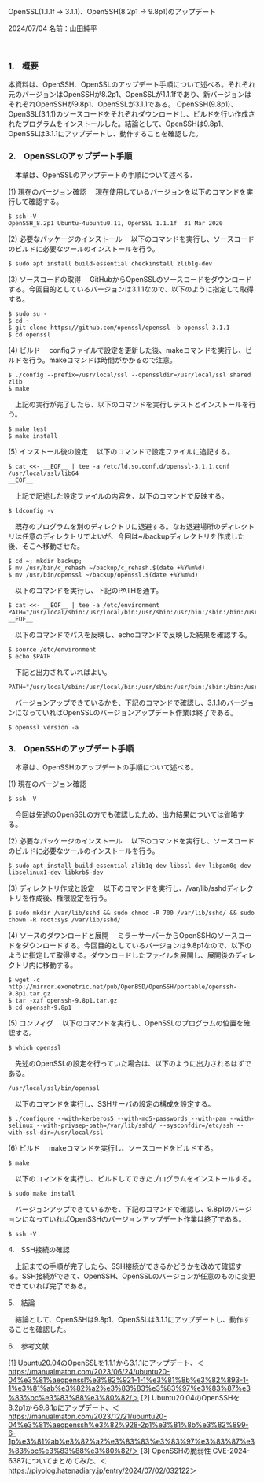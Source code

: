 OpenSSL(1.1.1f → 3.1.1)、OpenSSH(8.2p1 → 9.8p1)のアップデート

2024/07/04
名前：山田純平

 
### 1.　概要
本資料は、OpenSSH、OpenSSLのアップデート手順について述べる。それぞれ元のバージョンはOpenSSHが8.2p1、OpenSSLが1.1.1fであり、新バージョンはそれぞれOpenSSHが9.8p1、OpenSSLが3.1.1である。
OpenSSH(9.8p1)、OpenSSL(3.1.1)のソースコードをそれぞれダウンロードし、ビルドを行い作成されたプログラムをインストールした。結論として、OpenSSHは9.8p1、OpenSSLは3.1.1にアップデートし、動作することを確認した。


### 2.　OpenSSLのアップデート手順

　本章は、OpenSSLのアップデートの手順について述べる．  

(1) 現在のバージョン確認
　現在使用しているバージョンを以下のコマンドを実行して確認する。
```
$ ssh -V
OpenSSH_8.2p1 Ubuntu-4ubuntu0.11, OpenSSL 1.1.1f  31 Mar 2020
```
(2) 必要なパッケージのインストール
　以下のコマンドを実行し、ソースコードのビルドに必要なツールのインストールを行う。
```
$ sudo apt install build-essential checkinstall zlib1g-dev
```
(3) ソースコードの取得
　GitHubからOpenSSLのソースコードをダウンロードする。今回目的としているバージョンは3.1.1なので、以下のように指定して取得する。
```
$ sudo su -
$ cd ~
$ git clone https://github.com/openssl/openssl -b openssl-3.1.1
$ cd openssl
```
(4) ビルド
　configファイルで設定を更新した後、makeコマンドを実行し、ビルドを行う。makeコマンドは時間がかかるので注意。
```
$ ./config --prefix=/usr/local/ssl --openssldir=/usr/local/ssl shared zlib
$ make
```
　上記の実行が完了したら、以下のコマンドを実行しテストとインストールを行う。
```
$ make test
$ make install
```
(5) インストール後の設定
　以下のコマンドで設定ファイルに追記する。
```
$ cat <<- __EOF__ | tee -a /etc/ld.so.conf.d/openssl-3.1.1.conf
/usr/local/ssl/lib64
__EOF__
```
　上記で記述した設定ファイルの内容を、以下のコマンドで反映する。
```
$ ldconfig -v
```
　既存のプログラムを別のディレクトリに退避する。なお退避場所のディレクトリは任意のディレクトリでよいが、今回は~/backupディレクトリを作成した後、そこへ移動させた。
```
$ cd ~; mkdir backup;
$ mv /usr/bin/c_rehash ~/backup/c_rehash.$(date +%Y%m%d)
$ mv /usr/bin/openssl ~/backup/openssl.$(date +%Y%m%d)
```
　以下のコマンドを実行し、下記のPATHを通す。
```
$ cat <<- __EOF__ | tee -a /etc/environment
PATH="/usr/local/sbin:/usr/local/bin:/usr/sbin:/usr/bin:/sbin:/bin:/usr/games:/usr/local/games:/usr/local/ssl/bin"
__EOF__
```
　以下のコマンドでパスを反映し、echoコマンドで反映した結果を確認する。
```
$ source /etc/environment
$ echo $PATH
```
　下記と出力されていればよい。
```
PATH="/usr/local/sbin:/usr/local/bin:/usr/sbin:/usr/bin:/sbin:/bin:/usr/games:/usr/local/games:/usr/local/ssl/bin"
```
　バージョンアップできているかを、下記のコマンドで確認し、3.1.1のバージョンになっていればOpenSSLのバージョンアップデート作業は終了である。
```
$ openssl version -a
```

### 3.　OpenSSHのアップデート手順
　本章は、OpenSSHのアップデートの手順について述べる。

(1) 現在のバージョン確認
```
$ ssh -V
```
　今回は先述のOpenSSLの方でも確認したため、出力結果については省略する。

(2) 必要なパッケージのインストール
　以下のコマンドを実行し、ソースコードのビルドに必要なツールのインストールを行う。
```
$ sudo apt install build-essential zlib1g-dev libssl-dev libpam0g-dev libselinux1-dev libkrb5-dev
```
(3) ディレクトリ作成と設定
　以下のコマンドを実行し、/var/lib/sshdディレクトリを作成後、権限設定を行う。
```
$ sudo mkdir /var/lib/sshd && sudo chmod -R 700 /var/lib/sshd/ && sudo chown -R root:sys /var/lib/sshd/
```
(4) ソースのダウンロードと展開
　ミラーサーバーからOpenSSHのソースコードをダウンロードする。今回目的としているバージョンは9.8p1なので、以下のように指定して取得する。ダウンロードしたファイルを展開し、展開後のディレクトリ内に移動する。
```
$ wget -c http://mirror.exonetric.net/pub/OpenBSD/OpenSSH/portable/openssh-9.8p1.tar.gz
$ tar -xzf openssh-9.8p1.tar.gz
$ cd openssh-9.8p1
```
(5) コンフィグ
　以下のコマンドを実行し、OpenSSLのプログラムの位置を確認する。
```
$ which openssl
```
　先述のOpenSSLの設定を行っていた場合は、以下のように出力されるはずである。
```
/usr/local/ssl/bin/openssl
```
　以下のコマンドを実行し、SSHサーバの設定の構成を設定する。
```
$ ./configure --with-kerberos5 --with-md5-passwords --with-pam --with-selinux --with-privsep-path=/var/lib/sshd/ --sysconfdir=/etc/ssh --with-ssl-dir=/usr/local/ssl
```

(6) ビルド
　makeコマンドを実行し、ソースコードをビルドする。
```
$ make
```
　以下のコマンドを実行し、ビルドしてできたプログラムをインストールする。
```
$ sudo make install
```
　バージョンアップできているかを、下記のコマンドで確認し、9.8p1のバージョンになっていればOpenSSHのバージョンアップデート作業は終了である。
```
$ ssh -V
```

4.　SSH接続の確認

　上記までの手順が完了したら、SSH接続ができるかどうかを改めて確認する。SSH接続ができて、OpenSSH、OpenSSLのバージョンが任意のものに変更できていれば完了である。

5.　結論

　結論として、OpenSSHは9.8p1、OpenSSLは3.1.1にアップデートし、動作することを確認した。

6.　参考文献

[1] Ubuntu20.04のOpenSSLを1.1.1から3.1.1にアップデート、＜https://manualmaton.com/2023/06/24/ubuntu20-04%e3%81%aeopenssl%e3%82%921-1-1%e3%81%8b%e3%82%893-1-1%e3%81%ab%e3%82%a2%e3%83%83%e3%83%97%e3%83%87%e3%83%bc%e3%83%88%e3%80%82/＞
[2] Ubuntu20.04のOpenSSHを8.2p1から9.8.1pにアップデート、＜https://manualmaton.com/2023/12/21/ubuntu20-04%e3%81%aeopenssh%e3%82%928-2p1%e3%81%8b%e3%82%899-6-1p%e3%81%ab%e3%82%a2%e3%83%83%e3%83%97%e3%83%87%e3%83%bc%e3%83%88%e3%80%82/＞
[3] OpenSSHの脆弱性 CVE-2024-6387についてまとめてみた、＜https://piyolog.hatenadiary.jp/entry/2024/07/02/032122＞